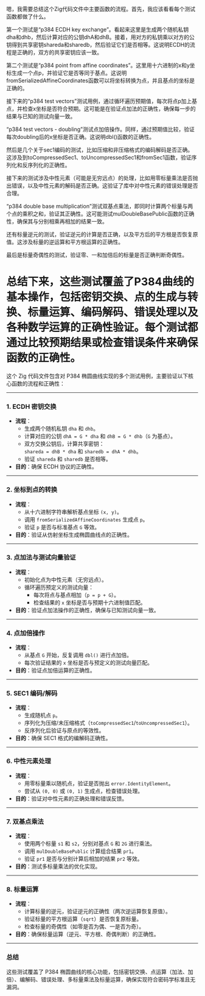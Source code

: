 嗯，我需要总结这个Zig代码文件中主要函数的流程。首先，我应该看看每个测试函数都做了什么。

第一个测试是“p384 ECDH key exchange”。看起来这里是生成两个随机私钥dha和dhb，然后计算对应的公钥dhA和dhB。接着，用对方的私钥乘以对方的公钥得到共享密钥shareda和sharedb，然后验证它们是否相等。这说明ECDH的流程是正确的，双方的共享密钥应该一致。

第二个测试是“p384 point from affine coordinates”。这里用十六进制的x和y坐标生成一个点p，并验证它是否等同于基点。这说明fromSerializedAffineCoordinates函数可以将坐标转换为点，并且基点的坐标是正确的。

接下来的“p384 test vectors”测试用例，通过循环遍历预期值，每次将点p加上基点，并检查x坐标是否符合预期。这可能是在验证点加法的正确性，确保每一步的结果与已知的测试向量一致。

“p384 test vectors - doubling”测试点加倍操作。同样，通过预期值比较，验证每次doubling后的x坐标是否正确。这说明dbl()函数的正确性。

然后是几个关于sec1编码的测试，比如压缩和非压缩格式的编码解码是否正确。这涉及到toCompressedSec1、toUncompressedSec1和fromSec1函数，验证序列化和反序列化的正确性。

接下来的测试涉及中性元素（可能是无穷远点）的处理，比如用零标量乘法是否抛出错误，以及中性元素的解码是否正确。这验证了库中对中性元素的错误处理是否合理。

“p384 double base multiplication”测试双基点乘法，即同时计算两个标量与两个点的乘积之和，验证其正确性。这可能测试mulDoubleBasePublic函数的正确性，确保其与分别相乘再相加的结果一致。

还有标量逆元的测试，验证逆元的计算是否正确，以及平方后的平方根是否恢复原值。这涉及标量的逆运算和平方根运算的正确性。

最后是标量奇偶性的测试，验证零、一和加倍后的标量是否正确判断奇偶性。

总结下来，这些测试覆盖了P384曲线的基本操作，包括密钥交换、点的生成与转换、标量运算、编码解码、错误处理以及各种数学运算的正确性验证。每个测试都通过比较预期结果或检查错误条件来确保函数的正确性。
================================================
这个 Zig 代码文件包含对 P384 椭圆曲线实现的多个测试用例，主要验证以下核心函数的流程和正确性：

---

### 1. **ECDH 密钥交换**
- **流程**：
  - 生成两个随机私钥 `dha` 和 `dhb`。
  - 计算对应的公钥 `dhA = G * dha` 和 `dhB = G * dhb`（`G` 为基点）。
  - 双方交换公钥后，计算共享密钥：  
    `shareda = dhB * dha` 和 `sharedb = dhA * dhb`。
  - 验证 `shareda` 和 `sharedb` 是否相等。
- **目的**：确保 ECDH 协议的正确性。

---

### 2. **坐标到点的转换**
- **流程**：
  - 从十六进制字符串解析基点坐标 `(x, y)`。
  - 调用 `fromSerializedAffineCoordinates` 生成点 `p`。
  - 验证 `p` 是否与标准基点 `G` 等效。
- **目的**：验证从仿射坐标生成椭圆曲线点的正确性。

---

### 3. **点加法与测试向量验证**
- **流程**：
  - 初始化点为中性元素（无穷远点）。
  - 循环遍历预定义的测试向量：
    - 每次将点与基点相加（`p = p + G`）。
    - 检查结果的 `x` 坐标是否与预期十六进制值匹配。
- **目的**：验证点加法操作的正确性，确保与已知测试向量一致。

---

### 4. **点加倍操作**
- **流程**：
  - 从基点 `G` 开始，反复调用 `dbl()` 进行点加倍。
  - 每次验证结果的 `x` 坐标是否与预定义的测试向量匹配。
- **目的**：验证点加倍运算的正确性。

---

### 5. **SEC1 编码/解码**
- **流程**：
  - 生成随机点 `p`。
  - 序列化为压缩/未压缩格式（`toCompressedSec1`/`toUncompressedSec1`）。
  - 反序列化后验证与原点的等效性。
- **目的**：确保 SEC1 格式的编解码正确性。

---

### 6. **中性元素处理**
- **流程**：
  - 用零标量乘以随机点，验证是否抛出 `error.IdentityElement`。
  - 尝试从 `(0, 0)` 或 `(0, 1)` 生成点，检查错误处理。
- **目的**：验证对中性元素的正确处理和错误反馈。

---

### 7. **双基点乘法**
- **流程**：
  - 使用两个标量 `s1` 和 `s2`，分别对基点 `G` 和 `2G` 进行乘法。
  - 调用 `mulDoubleBasePublic` 计算组合结果 `pr1`。
  - 验证 `pr1` 是否与分别计算后相加的结果 `pr2` 等效。
- **目的**：测试多标量乘法的优化实现。

---

### 8. **标量运算**
- **流程**：
  - 计算标量的逆元，验证逆元的正确性（两次逆运算恢复原值）。
  - 验证标量的平方根运算（`sqrt`）是否恢复原标量。
  - 检查标量的奇偶性（如零是否为偶、一是否为奇）。
- **目的**：确保标量运算（逆元、平方根、奇偶判断）的正确性。

---

### 总结
这些测试覆盖了 P384 椭圆曲线的核心功能，包括密钥交换、点运算（加法、加倍）、编解码、错误处理、多标量乘法及标量运算，确保实现符合密码学标准且无漏洞。
